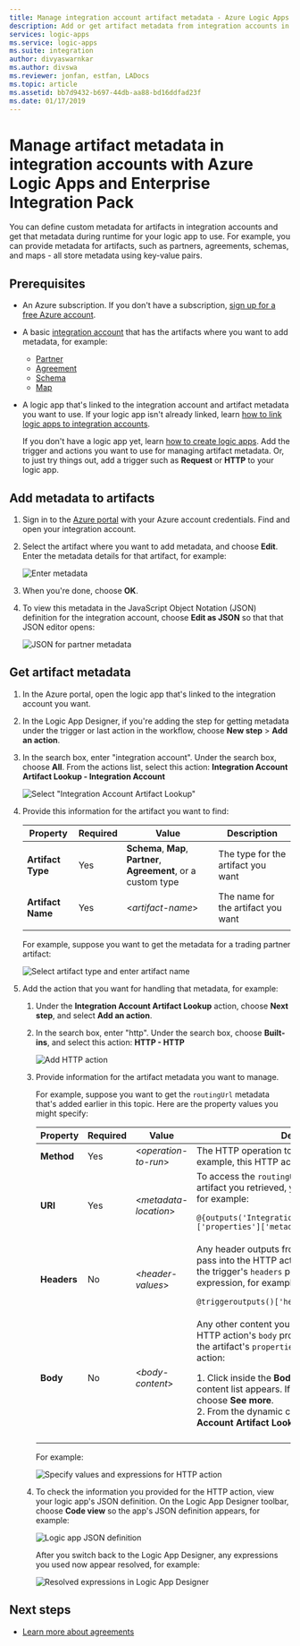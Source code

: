 ```yaml
---
title: Manage integration account artifact metadata - Azure Logic Apps | Microsoft Docs
description: Add or get artifact metadata from integration accounts in Azure Logic Apps with Enterprise Integration Pack
services: logic-apps
ms.service: logic-apps
ms.suite: integration
author: divyaswarnkar
ms.author: divswa
ms.reviewer: jonfan, estfan, LADocs
ms.topic: article
ms.assetid: bb7d9432-b697-44db-aa88-bd16ddfad23f
ms.date: 01/17/2019
---
```


# Manage artifact metadata in integration accounts with Azure Logic Apps and Enterprise Integration Pack

You can define custom metadata for artifacts in integration accounts 
and get that metadata during runtime for your logic app to use. 
For example, you can provide metadata for artifacts, such as partners, 
agreements, schemas, and maps - all store metadata using key-value pairs. 

## Prerequisites

* An Azure subscription. If you don't have a subscription, 
<a href="https://azure.microsoft.com/free/" target="_blank">sign up for a free Azure account</a>.

* A basic [integration account](../logic-apps/logic-apps-enterprise-integration-create-integration-account.md) 
that has the artifacts where you want to add metadata, for example: 

  * [Partner](logic-apps-enterprise-integration-partners.md)
  * [Agreement](logic-apps-enterprise-integration-agreements.md)
  * [Schema](logic-apps-enterprise-integration-schemas.md)
  * [Map](logic-apps-enterprise-integration-maps.md)

* A logic app that's linked to the integration account 
and artifact metadata you want to use. If your logic app 
isn't already linked, learn [how to link logic apps to integration accounts](logic-apps-enterprise-integration-create-integration-account.md#link-account). 

  If you don't have a logic app yet, learn [how to create logic apps](../logic-apps/quickstart-create-first-logic-app-workflow.md). 
  Add the trigger and actions you want to use for managing 
  artifact metadata. Or, to just try things out, add a trigger 
  such as **Request** or **HTTP** to your logic app.

## Add metadata to artifacts

1. Sign in to the <a href="https://portal.azure.com" target="_blank">Azure portal</a> 
with your Azure account credentials. Find and open your integration account.

1. Select the artifact where you want to add metadata, 
and choose **Edit**. Enter the metadata details for 
that artifact, for example:

   ![Enter metadata](media/logic-apps-enterprise-integration-metadata/add-partner-metadata.png)

1. When you're done, choose **OK**.

1. To view this metadata in the JavaScript Object Notation (JSON) 
definition for the integration account, choose **Edit as JSON** 
so that that JSON editor opens: 

   ![JSON for partner metadata](media/logic-apps-enterprise-integration-metadata/partner-metadata.png)

## Get artifact metadata

1. In the Azure portal, open the logic app that's 
linked to the integration account you want. 

1. In the Logic App Designer, if you're adding the step for 
getting metadata under the trigger or last action in the workflow, 
choose **New step** > **Add an action**. 

1. In the search box, enter "integration account". 
Under the search box, choose **All**. From the actions list, 
select this action: **Integration Account Artifact Lookup - Integration Account**

   ![Select "Integration Account Artifact Lookup"](media/logic-apps-enterprise-integration-metadata/integration-account-artifact-lookup.png)

1. Provide this information for the artifact you want to find:

   | Property | Required | Value | Description | 
   |----------|---------|-------|-------------| 
   | **Artifact Type** | Yes | **Schema**, **Map**, **Partner**, **Agreement**, or a custom type | The type for the artifact you want | 
   | **Artifact Name** | Yes | <*artifact-name*> | The name for the artifact you want | 
   ||| 

   For example, suppose you want to get the metadata 
   for a trading partner artifact:

   ![Select artifact type and enter artifact name](media/logic-apps-enterprise-integration-metadata/artifact-lookup-information.png)

1. Add the action that you want for handling that metadata, for example:

   1. Under the **Integration Account Artifact Lookup** action, 
   choose **Next step**, and select **Add an action**. 

   1. In the search box, enter "http". Under the search box, 
   choose **Built-ins**, and select this action: **HTTP - HTTP**

      ![Add HTTP action](media/logic-apps-enterprise-integration-metadata/http-action.png)

   1. Provide information for the artifact metadata you want to manage. 

      For example, suppose you want to get the `routingUrl` metadata 
      that's added earlier in this topic. Here are the property 
      values you might specify: 

      | Property | Required | Value | Description | 
      |----------|----------|-------|-------------| 
      | **Method** | Yes | <*operation-to-run*> | The HTTP operation to run on the artifact. For example, this HTTP action uses the **GET** method. | 
      | **URI** | Yes | <*metadata-location*> | To access the `routingUrl` metadata value from the artifact you retrieved, you can use an expression, for example: <p>`@{outputs('Integration_Account_Artifact_Lookup')['properties']['metadata']['routingUrl']}` | 
      | **Headers** | No | <*header-values*> | Any header outputs from the trigger you want to pass into the HTTP action. For example, to pass in the trigger's `headers` property value: you can use an expression, for example: <p>`@triggeroutputs()['headers']` | 
      | **Body** | No | <*body-content*> | Any other content you want to pass through the HTTP action's `body` property. This example passes the artifact's `properties` values into the HTTP action: <p>1. Click inside the **Body** property so the dynamic content list appears. If no properties appear, choose **See more**. <br>2. From the dynamic content list, under **Integration Account Artifact Lookup**, select **Properties**. | 
      |||| 

      For example:

      ![Specify values and expressions for HTTP action](media/logic-apps-enterprise-integration-metadata/add-http-action-values.png)

   1. To check the information you provided for the HTTP action, 
   view your logic app's JSON definition. On the Logic App 
   Designer toolbar, choose **Code view** so the app's JSON 
   definition appears, for example:

      ![Logic app JSON definition](media/logic-apps-enterprise-integration-metadata/finished-logic-app-definition.png)

      After you switch back to the Logic App Designer, 
      any expressions you used now appear resolved, 
      for example:

      ![Resolved expressions in Logic App Designer](media/logic-apps-enterprise-integration-metadata/resolved-expressions.png)

## Next steps

* [Learn more about agreements](logic-apps-enterprise-integration-agreements.md)
